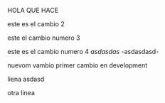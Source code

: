 HOLA QUE HACE

este es el cambio 2

este el cambio numero 3

este es el cambio numero 4 
*asdasdas*
-asdasdasd-

nuevom vambio
primer cambio en development

liena asdasd


otra linea
